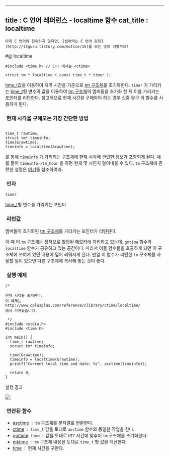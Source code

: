 ----------------
title : C 언어 레퍼런스 - localtime 함수
cat_title :  localtime
--------------



```warning
아직 C 언어와 친숙하지 않다면, [씹어먹는 C 언어 강좌](http://itguru.tistory.com/notice/15)를 보는 것이 어떻까요?

```

#@ localtime

```info
#include <time.h> // C++ 에서는 <ctime>

struct tm * localtime ( const time_t * timer );
```


 [time_t](http://itguru.tistory.com/113)값을 이용하여 지역 시간을 기준으로 [ tm 구조체](http://itguru.tistory.com/109)를 초기화한다.
`timer` 가 가리키는 [time_t](http://itguru.tistory.com/113)형 변수의 값을 이용하여 [tm 구조체](http://itguru.tistory.com/109)의 멤버들을 초기화 한 뒤 이를 가리키는 포인터를 리턴한다.
참고적으로 현재 시간을 구해와야 하는 경우 십중 팔구 이 함수를 사용하게 된다.



###  현재 시각을 구해오는 가장 간단한 방법



```cpp-formatted

time_t rawtime;
struct tm* timeinfo;
time(&rawtime);
timeinfo = localtime(&rawtime);
```


를 통해 `timeinfo` 가 가리키는 구조체에 현재 시각에 관련한 정보가 포함되게 된다. 예를 들어 `timeinfo->tm_hour` 을 하면 현재 몇 시인지 알아내올 수 있다. `tm` 구조체에 관련한 설명은 [여기](http://itguru.tistory.com/109)를 참조하여라.



###  인자




`timer`

 [time_t](http://itguru.tistory.com/113)형 변수를 가리키는 포인터



###  리턴값




멤버들이 초기화된 [tm 구조체](http://itguru.tistory.com/109)를 가리키는 포인터가 리턴된다.

이 때 이 `tm` 구조체는 정적으로 할당된 메모리에 자리하고 있는데, `gmtime` 함수와 `localtime` 함수가 공유하고 있는 공간이다. 따라서 이들 함수들을 호출하게 되면 이 구조체에 쓰여져 있던 내용이 덮어 씌워지게 된다. 만일 이 함수가 리턴한 `tm` 구조체를 사용할 일이 있으면 다른 구조체에 복사해 놓는 것이 좋다.



###  실행 예제




```cpp-formatted
/*

현재 시각을 출력한다.
이 예제는
http://www.cplusplus.com/reference/clibrary/ctime/localtime/
에서 가져왔습니다.

 */
#include <stdio.h>
#include <time.h>

int main() {
  time_t rawtime;
  struct tm* timeinfo;

  time(&rawtime);
  timeinfo = localtime(&rawtime);
  printf("Current local time and date: %s", asctime(timeinfo));

  return 0;
}
```


실행 결과


![](http://img1.daumcdn.net/thumb/R1920x0/?fname=http%3A%2F%2Fcfile2.uf.tistory.com%2Fimage%2F121528504D1C9BC50A04E3)




###  연관된 함수

* [asctime](http://itguru.tistory.com/116)  :  `tm` 구조체를 문자열로 변환한다.
* [ctime](http://itguru.tistory.com/118)  :  `time_t` 값을 토대로 `asctime` 함수와 동일한 작업을 한다.
*  [gmtime](http://itguru.tistory.com/119): `time_t` 값을 토대로 `UTC` 시간에 맞추어 `tm` 구조체를 초기화한다.
*  [mktime](http://itguru.tistory.com/112)  :  `tm` 구조체 내용을 토대로 `time_t` 형 값을 계산한다.
*  [time](http://itguru.tistory.com/114)  :  현재 시간을 구한다.